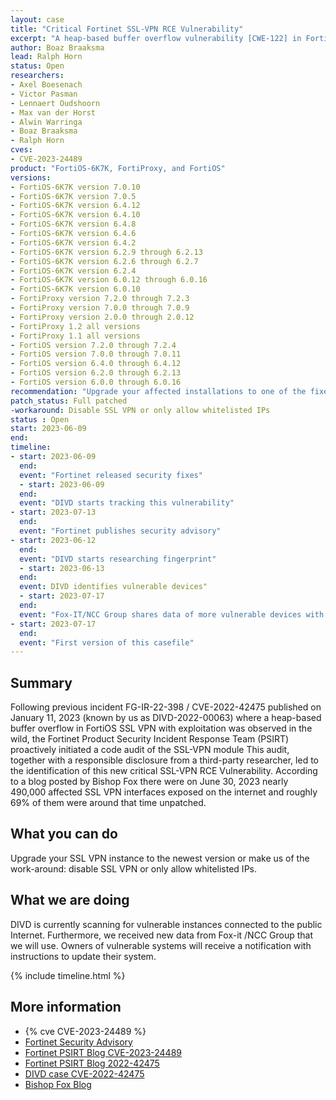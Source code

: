 ```yaml
---
layout: case
title: "Critical Fortinet SSL-VPN RCE Vulnerability"
excerpt: "A heap-based buffer overflow vulnerability [CWE-122] in FortiOS and FortiProxy SSL-VPN may allow a remote attacker to execute arbitrary code or commands via specifically crafted requests."
author: Boaz Braaksma
lead: Ralph Horn
status: Open
researchers:
- Axel Boesenach
- Victor Pasman
- Lennaert Oudshoorn
- Max van der Horst
- Alwin Warringa
- Boaz Braaksma
- Ralph Horn
cves:
- CVE-2023-24489
product: "FortiOS-6K7K, FortiProxy, and FortiOS"
versions:
- FortiOS-6K7K version 7.0.10
- FortiOS-6K7K version 7.0.5
- FortiOS-6K7K version 6.4.12
- FortiOS-6K7K version 6.4.10
- FortiOS-6K7K version 6.4.8
- FortiOS-6K7K version 6.4.6
- FortiOS-6K7K version 6.4.2
- FortiOS-6K7K version 6.2.9 through 6.2.13
- FortiOS-6K7K version 6.2.6 through 6.2.7
- FortiOS-6K7K version 6.2.4
- FortiOS-6K7K version 6.0.12 through 6.0.16
- FortiOS-6K7K version 6.0.10
- FortiProxy version 7.2.0 through 7.2.3
- FortiProxy version 7.0.0 through 7.0.9
- FortiProxy version 2.0.0 through 2.0.12
- FortiProxy 1.2 all versions
- FortiProxy 1.1 all versions
- FortiOS version 7.2.0 through 7.2.4
- FortiOS version 7.0.0 through 7.0.11
- FortiOS version 6.4.0 through 6.4.12
- FortiOS version 6.2.0 through 6.2.13
- FortiOS version 6.0.0 through 6.0.16
recommendation: "Upgrade your affected installations to one of the fixed versions listed by Fortinet in their Security Advisory."
patch_status: Full patched
-workaround: Disable SSL VPN or only allow whitelisted IPs
status : Open
start: 2023-06-09
end:
timeline:
- start: 2023-06-09
  end:
  event: "Fortinet released security fixes"
  - start: 2023-06-09
  end:
  event: "DIVD starts tracking this vulnerability"
- start: 2023-07-13
  end:
  event: "Fortinet publishes security advisory"
- start: 2023-06-12
  end:
  event: "DIVD starts researching fingerprint"
  - start: 2023-06-13
  end:
  event: DIVD identifies vulnerable devices"
  - start: 2023-07-17
  end:
  event: "Fox-IT/NCC Group shares data of more vulnerable devices with DIVD"
- start: 2023-07-17
  end:
  event: "First version of this casefile"
---
```


## Summary
Following previous incident FG-IR-22-398 / CVE-2022-42475 published on January 11, 2023 (known by us as DIVD-2022-00063) where a heap-based buffer overflow in FortiOS SSL VPN with exploitation was observed in the wild, the Fortinet Product Security Incident Response Team (PSIRT) proactively initiated a code audit of the SSL-VPN module This audit, together with a responsible disclosure from a third-party researcher, led to the identification of this new critical SSL-VPN RCE Vulnerability.
According to a blog posted by Bishop Fox there were on June 30, 2023 nearly 490,000 affected SSL VPN interfaces exposed on the internet and roughly 69% of them were around that time unpatched.

## What you can do
Upgrade your SSL VPN instance to the newest version or make us of the work-around: disable SSL VPN or only allow whitelisted IPs.

## What we are doing
DIVD is currently scanning for vulnerable instances connected to the public Internet. Furthermore, we received new data from Fox-it /NCC Group that we will use. Owners of vulnerable systems will receive a notification with instructions to update their system.

{% include timeline.html %}

## More information
* {% cve CVE-2023-24489 %}
* [Fortinet Security Advisory](https://www.fortiguard.com/psirt/FG-IR-23-097)
* [Fortinet PSIRT Blog CVE-2023-24489](https://www.fortinet.com/blog/psirt-blogs/analysis-of-cve-2023-27997-and-clarifications-on-volt-typhoon-campaign)
* [Fortinet PSIRT Blog 2022-42475 ](https://www.fortinet.com/blog/psirt-blogs/analysis-of-fg-ir-22-398-fortios-heap-based-buffer-overflow-in-sslvpnd)
* [DIVD case CVE-2022-42475](https://csirt.divd.nl/csirt-divd-nl/cases/DIVD-2022-00063/)
* [Bishop Fox Blog](https://bishopfox.com/blog/cve-2023-27997-exploitable-and-fortigate-firewalls-vulnerable)